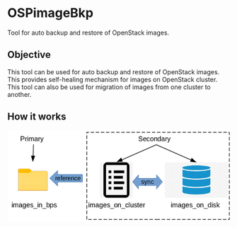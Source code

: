 # OSPimageBkp
Tool for auto backup and restore of OpenStack images.

## Objective

This tool can be used for auto backup and restore of OpenStack images.
This provides self-healing mechanism for images on OpenStack cluster.
This tool can also be used for migration of images from one cluster to another.

## How it works

![Alt text](image.png?raw=true "How OSP image backup works")


